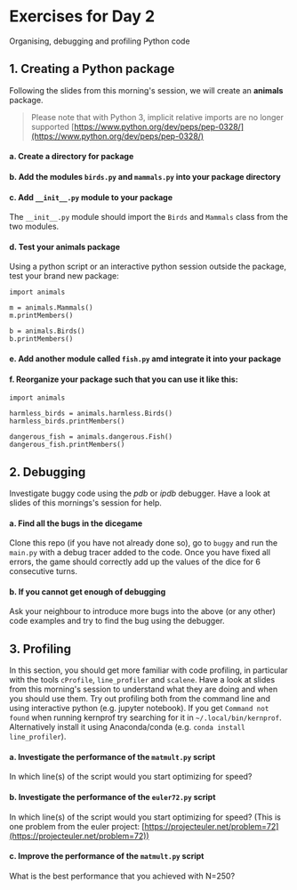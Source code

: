 # Exercises for Day 2
Organising, debugging and profiling Python code

## 1. Creating a Python package
Following the slides from this morning's session, we will create an **animals** package.

> Please note that with Python 3, implicit relative imports are no longer supported [https://www.python.org/dev/peps/pep-0328/](https://www.python.org/dev/peps/pep-0328/)

#### a. Create a directory for package

#### b. Add the modules ```birds.py``` and ```mammals.py``` into your package directory

#### c. Add ```__init__.py``` module to your package
The ```__init__.py``` module should import the ```Birds``` and ```Mammals``` class from the two modules.

#### d. Test your animals package
Using a python script or an interactive python session outside the package, test your brand new package:

```
import animals

m = animals.Mammals()
m.printMembers()

b = animals.Birds()
b.printMembers()
```

#### e. Add another module called ```fish.py``` amd integrate it into your package

#### f. Reorganize your package such that you can use it like this:
```
import animals

harmless_birds = animals.harmless.Birds()
harmless_birds.printMembers()

dangerous_fish = animals.dangerous.Fish()
dangerous_fish.printMembers()
```

## 2. Debugging
Investigate buggy code using the *pdb* or *ipdb* debugger. Have a look at slides of this mornings's session for help.

#### a. Find all the bugs in the dicegame
Clone this repo (if you have not already done so), go to ```buggy```  and run the ```main.py``` with a debug tracer added to the code. Once you have fixed all errors, the game should correctly add up the values of the dice for 6 consecutive turns.

#### b. If you cannot get enough of debugging
Ask your neighbour to introduce more bugs into the above (or any other) code examples and try to find the bug using the debugger. 

## 3. Profiling
In this section, you should get more familiar with code profiling, in particular with the tools ```cProfile```, ```line_profiler``` and ```scalene```. Have a look at slides from this morning's session to understand what they are doing and when you should use them. Try out profiling both from the command line and using interactive python (e.g. jupyter notebook). If you get ```Command not found``` when running kernprof try searching for it in `~/.local/bin/kernprof`. Alternatively install it using Anaconda/conda (e.g. `conda install line_profiler`).

#### a. Investigate the performance of the ```matmult.py``` script
In which line(s) of the script would you start optimizing for speed?

#### b. Investigate the performance of the ```euler72.py``` script
In which line(s) of the script would you start optimizing for speed?
(This is one problem from the euler project: [https://projecteuler.net/problem=72](https://projecteuler.net/problem=72))

#### c. Improve the performance of the ```matmult.py``` script
What is the best performance that you achieved with N=250?
